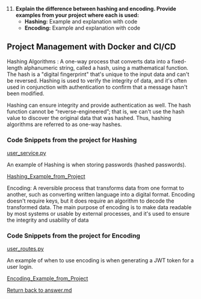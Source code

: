 

11. **Explain the difference between hashing and encoding. Provide examples from your project where each is used:**
    - **Hashing:** Example and explanation with code
    - **Encoding:** Example and explanation with code

## Project Management with Docker and CI/CD

Hashing Algorithms :
A one-way process that converts data into a fixed-length alphanumeric string, called a hash, using a mathematical function. The hash is a "digital fingerprint" that's unique to the input data and can't be reversed. Hashing is used to verify the integrity of data, and it's often used in conjunction with authentication to confirm that a message hasn't been modified.

Hashing can ensure integrity and provide authentication as well. The hash function cannot be “reverse-engineered”; that is, we can't use the hash value to discover the original data that was hashed. Thus, hashing algorithms are referred to as one-way hashes.

### Code Snippets from the project for Hashing
[user_service.py](/app/services/user_service.py)

An example of Hashing is when storing passwords (hashed passwords).

[Hashing_Example_from_Project](/screenshots/Question11/Q11_Hashing_Example.png)

Encoding:
A reversible process that transforms data from one format to another, such as converting written language into a digital format. Encoding doesn't require keys, but it does require an algorithm to decode the transformed data. The main purpose of encoding is to make data readable by most systems or usable by external processes, and it's used to ensure the integrity and usability of data

### Code Snippets from the project for Encoding
[user_routes.py](/app/routers/user_routes.py)

An example of when to use encoding is when generating a JWT token for a user login.

[Encoding_Example_from_Project](/screenshots/Question11/Q11_Encoding_Example.png)

[Return back to answer.md](/answer.md)